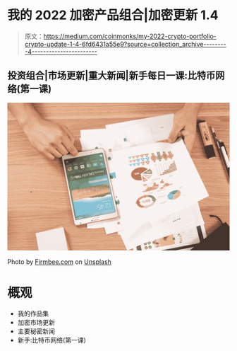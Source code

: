 # 我的 2022 加密产品组合|加密更新 1.4

> 原文：<https://medium.com/coinmonks/my-2022-crypto-portfolio-crypto-update-1-4-6fd6431a55e9?source=collection_archive---------4----------------------->

## 投资组合|市场更新|重大新闻|新手每日一课:比特币网络(第一课)

![](img/1b58f7b0f68f2973dab98602fbf107ba.png)

Photo by [Firmbee.com](https://unsplash.com/@firmbee?utm_source=medium&utm_medium=referral) on [Unsplash](https://unsplash.com?utm_source=medium&utm_medium=referral)

# 概观

*   我的作品集
*   加密市场更新
*   主要秘密新闻
*   新手:比特币网络(第一课)